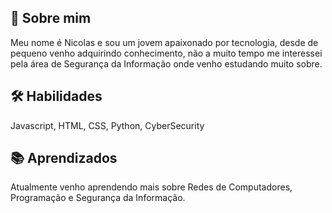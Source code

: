 ## 🚀 Sobre mim
Meu nome é Nicolas e sou um jovem apaixonado por tecnologia, desde de pequeno venho adquirindo conhecimento, não a muito tempo me interessei pela área de Segurança da Informação onde venho estudando muito sobre.


## 🛠 Habilidades
Javascript, HTML, CSS, Python, CyberSecurity 


## 📚 Aprendizados

Atualmente venho aprendendo mais sobre Redes de Computadores, Programação e Segurança da Informação.
